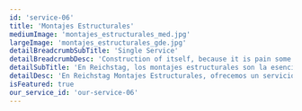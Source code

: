 ```yaml
---
id: 'service-06'
title: 'Montajes Estructurales'
mediumImage: 'montajes_estructurales_med.jpg'
largeImage: 'montajes_estructurales_gde.jpg'
detailBreadcrumbSubTitle: 'Single Service'
detailBreadcrumbDesc: 'Construction of itself, because it is pain some proper style design occur are pleasure'
detailSubTitle: 'En Reichstag, los montajes estructurales son la esencia de la solidez y la precisión en cada construcción. Nuestro equipo altamente capacitado fusiona experiencia técnica y destreza práctica para realizar montajes estructurales que garanticen la estabilidad y la integridad de cada edificio.'
detailDesc: 'En Reichstag Montajes Estructurales, ofrecemos un servicio de calidad que va más allá de simplemente unir piezas; construimos la esencia de su visión. Nuestra experiencia en montajes estructurales abarca desde proyectos pequeños hasta complejas instalaciones industriales. Nos destacamos por la precisión en cada conexión, la eficiencia en el ensamblaje y la seguridad en cada paso del proceso. Confíe en nosotros para llevar a cabo montajes estructurales que no solo cumplen con las normas más rigurosas, sino que también reflejan la calidad y durabilidad que su proyecto merece.'
isFeatured: true
our_service_id: 'our-service-06'
---
```

